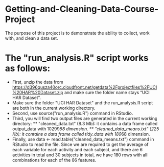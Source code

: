 # Getting-and-Cleaning-Data-Course-Project
The purpose of this project is to demonstrate the ability to collect, work with, and clean a data set.

# The "run_analysis.R" script works as follows:
*	First, unzip the data from https://d396qusza40orc.cloudfront.net/getdata%2Fprojectfiles%2FUCI%20HAR%20Dataset.zip and make sure the folder name stays “UCI HAR Dataset”.
*	Make sure the folder "UCI HAR Dataset" and the run_analysis.R script are both in the current working directory.
*	Second, use source("run_analysis.R") command in RStudio.
*	Third, you will find two output files are generated in the current working directory:
**	"cleaned_data.txt" (8.3 Mb): it contains a data frame called output_data with 10299*68 dimension.
**	"cleaned_data_means.txt" (225 Kb): it contains a data frame called tidy_data with 180*68 dimension.
*	Finally, use data <- read.table("cleaned_data_means.txt") command in RStudio to read the file. Since we are required to get the average of each variable for each activity and each subject, and there are 6 activities in total and 30 subjects in total, we have 180 rows with all combinations for each of the 66 features.

